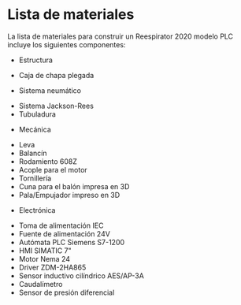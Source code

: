 # Lista de materiales

La lista de materiales para construir un Reespirator 2020 modelo PLC incluye los siguientes componentes:

* Estructura
- Caja de chapa plegada
* Sistema neumático
- Sistema Jackson-Rees
- Tubuladura
* Mecánica
- Leva
- Balancín
- Rodamiento 608Z
- Acople para el motor
- Tornillería
- Cuna para el balón impresa en 3D
- Pala/Empujador impreso en 3D
* Electrónica
- Toma de alimentación IEC
- Fuente de alimentación 24V
- Autómata PLC Siemens S7-1200
- HMI SIMATIC 7"
- Motor Nema 24
- Driver ZDM-2HA865
- Sensor inductivo cilíndrico AES/AP-3A
- Caudalímetro
- Sensor de presión diferencial
